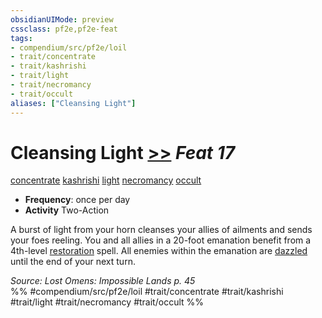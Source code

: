 ```yaml
---
obsidianUIMode: preview
cssclass: pf2e,pf2e-feat
tags:
- compendium/src/pf2e/loil
- trait/concentrate
- trait/kashrishi
- trait/light
- trait/necromancy
- trait/occult
aliases: ["Cleansing Light"]
---
```

# Cleansing Light  [>>](../../Rules/core-rulebook/chapter-9-playing-the-game.md#Actions "Two-Action") *Feat 17*  
[concentrate](../../Rules/traits/concentrate.md)  [kashrishi](../../Rules/traits/kashrishi-loil.md)  [light](../../Rules/traits/light.md)  [necromancy](../../Rules/traits/necromancy.md)  [occult](../../Rules/traits/occult.md)  

- **Frequency**: once per day
- **Activity** Two-Action

A burst of light from your horn cleanses your allies of ailments and sends your foes reeling. You and all allies in a 20-foot emanation benefit from a 4th-level [restoration](../spells/restoration.md) spell. All enemies within the emanation are [dazzled](../../Rules/conditions.md#Dazzled) until the end of your next turn.

*Source: Lost Omens: Impossible Lands p. 45*  
%% #compendium/src/pf2e/loil #trait/concentrate #trait/kashrishi #trait/light #trait/necromancy #trait/occult %%